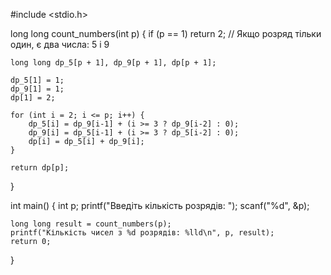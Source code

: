 #include <stdio.h>

long long count_numbers(int p) {
    if (p == 1) return 2; // Якщо розряд тільки один, є два числа: 5 і 9

    long long dp_5[p + 1], dp_9[p + 1], dp[p + 1];
    
    dp_5[1] = 1;
    dp_9[1] = 1;
    dp[1] = 2;
    
    for (int i = 2; i <= p; i++) {
        dp_5[i] = dp_9[i-1] + (i >= 3 ? dp_9[i-2] : 0);
        dp_9[i] = dp_5[i-1] + (i >= 3 ? dp_5[i-2] : 0);
        dp[i] = dp_5[i] + dp_9[i];
    }

    return dp[p];
}

int main() {
    int p;
    printf("Введіть кількість розрядів: ");
    scanf("%d", &p);

    long long result = count_numbers(p);
    printf("Кількість чисел з %d розрядів: %lld\n", p, result);
    return 0;
}
